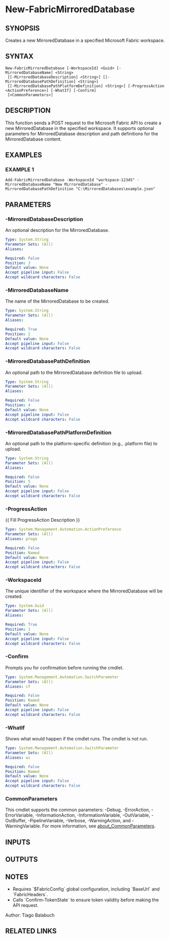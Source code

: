 ﻿---
external help file: FabricTools-help.xml
Module Name: FabricTools
online version: https://learn.microsoft.com/en-us/rest/api/fabric/eventhouse/items/list-eventhouses?tabs=HTTP
schema: 2.0.0
---

# New-FabricMirroredDatabase

## SYNOPSIS
Creates a new MirroredDatabase in a specified Microsoft Fabric workspace.

## SYNTAX

```
New-FabricMirroredDatabase [-WorkspaceId] <Guid> [-MirroredDatabaseName] <String>
 [[-MirroredDatabaseDescription] <String>] [[-MirroredDatabasePathDefinition] <String>]
 [[-MirroredDatabasePathPlatformDefinition] <String>] [-ProgressAction <ActionPreference>] [-WhatIf] [-Confirm]
 [<CommonParameters>]
```

## DESCRIPTION
This function sends a POST request to the Microsoft Fabric API to create a new MirroredDatabase
in the specified workspace.
It supports optional parameters for MirroredDatabase description
and path definitions for the MirroredDatabase content.

## EXAMPLES

### EXAMPLE 1
```
Add-FabricMirroredDatabase -WorkspaceId "workspace-12345" -MirroredDatabaseName "New MirroredDatabase" -MirroredDatabasePathDefinition "C:\MirroredDatabases\example.json"
```

## PARAMETERS

### -MirroredDatabaseDescription
An optional description for the MirroredDatabase.

```yaml
Type: System.String
Parameter Sets: (All)
Aliases:

Required: False
Position: 3
Default value: None
Accept pipeline input: False
Accept wildcard characters: False
```

### -MirroredDatabaseName
The name of the MirroredDatabase to be created.

```yaml
Type: System.String
Parameter Sets: (All)
Aliases:

Required: True
Position: 2
Default value: None
Accept pipeline input: False
Accept wildcard characters: False
```

### -MirroredDatabasePathDefinition
An optional path to the MirroredDatabase definition file to upload.

```yaml
Type: System.String
Parameter Sets: (All)
Aliases:

Required: False
Position: 4
Default value: None
Accept pipeline input: False
Accept wildcard characters: False
```

### -MirroredDatabasePathPlatformDefinition
An optional path to the platform-specific definition (e.g., .platform file) to upload.

```yaml
Type: System.String
Parameter Sets: (All)
Aliases:

Required: False
Position: 5
Default value: None
Accept pipeline input: False
Accept wildcard characters: False
```

### -ProgressAction
{{ Fill ProgressAction Description }}

```yaml
Type: System.Management.Automation.ActionPreference
Parameter Sets: (All)
Aliases: proga

Required: False
Position: Named
Default value: None
Accept pipeline input: False
Accept wildcard characters: False
```

### -WorkspaceId
The unique identifier of the workspace where the MirroredDatabase will be created.

```yaml
Type: System.Guid
Parameter Sets: (All)
Aliases:

Required: True
Position: 1
Default value: None
Accept pipeline input: False
Accept wildcard characters: False
```

### -Confirm
Prompts you for confirmation before running the cmdlet.

```yaml
Type: System.Management.Automation.SwitchParameter
Parameter Sets: (All)
Aliases: cf

Required: False
Position: Named
Default value: None
Accept pipeline input: False
Accept wildcard characters: False
```

### -WhatIf
Shows what would happen if the cmdlet runs.
The cmdlet is not run.

```yaml
Type: System.Management.Automation.SwitchParameter
Parameter Sets: (All)
Aliases: wi

Required: False
Position: Named
Default value: None
Accept pipeline input: False
Accept wildcard characters: False
```

### CommonParameters
This cmdlet supports the common parameters: -Debug, -ErrorAction, -ErrorVariable, -InformationAction, -InformationVariable, -OutVariable, -OutBuffer, -PipelineVariable, -Verbose, -WarningAction, and -WarningVariable. For more information, see [about_CommonParameters](http://go.microsoft.com/fwlink/?LinkID=113216).

## INPUTS

## OUTPUTS

## NOTES
- Requires \`$FabricConfig\` global configuration, including \`BaseUrl\` and \`FabricHeaders\`.
- Calls \`Confirm-TokenState\` to ensure token validity before making the API request.

Author: Tiago Balabuch

## RELATED LINKS
